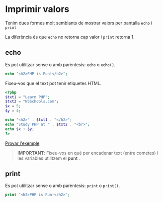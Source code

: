 <!-- notoc -->

# Imprimir valors

Tenim dues formes molt semblants de mostrar valors per pantalla `echo` i `print`

La diferència és que `echo` no retorna cap valor i `print` retorna 1.

## echo

Es pot utilitzar sense o amb parèntesis: `echo` o `echo()`.

```php
echo "<h2>PHP is Fun!</h2>";
```

Fixeu-vos que el text pot tenir etiquetes HTML.

```php
<?php
$txt1 = "Learn PHP";
$txt2 = "W3Schools.com";
$x = 5;
$y = 4;

echo "<h2>" . $txt1 . "</h2>";
echo "Study PHP at " . $txt2 . "<br>";
echo $x + $y;
?>
```
[Provar l'exemple](https://www.w3schools.com/php/showphp.asp?filename=demo_echo2)

> **IMPORTANT**: Fixeu-vos en què per encadenar text (entre cometes) i les variables utilitzem el **punt** ```.```

## print

Es pot utilitzar sense o amb parèntesis: `print` o `print()`.

```php
print "<h2>PHP is Fun!</h2>";
```

